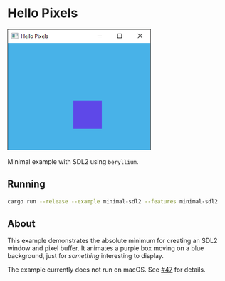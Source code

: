 # Hello Pixels

![Hello Pixels](../../img/minimal-sdl2.png)

Minimal example with SDL2 using `beryllium`.

## Running

```bash
cargo run --release --example minimal-sdl2 --features minimal-sdl2
```

## About

This example demonstrates the absolute minimum for creating an SDL2 window and pixel buffer. It animates a purple box moving on a blue background, just for _something_ interesting to display.

The example currently does not run on macOS. See [#47](https://github.com/parasyte/pixels/issues/47) for details.
